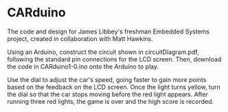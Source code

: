 # CARduino
The code and design for James Libbey's freshman Embedded Systems project, created in collaboration with Matt Hawkins.

Using an Arduino, construct the circuit shown in circuitDiagram.pdf, following the standard pin connections for the LCD screen. Then, download the code in CARduino1-0.ino onto the Arduino to play.

Use the dial to adjust the car's speed, going faster to gain more points based on the feedback on the LCD screen. Once the light turns yellow, turn the dial so that the car stops moving before the red light appears. After running three red lights, the game is over and the high score is recorded.